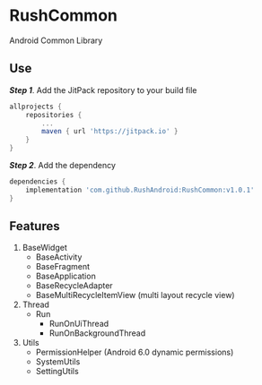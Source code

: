 # RushCommon
Android Common Library

## Use
***Step 1***. Add the JitPack repository to your build file
```groovy
allprojects {
    repositories {
        ...
        maven { url 'https://jitpack.io' }
    }
}
```
***Step 2***. Add the dependency
```groovy
dependencies {
    implementation 'com.github.RushAndroid:RushCommon:v1.0.1'
}
```

## Features
1. BaseWidget
    - BaseActivity
    - BaseFragment
    - BaseApplication
    - BaseRecycleAdapter
    - BaseMultiRecycleItemView (multi layout recycle view)
2. Thread
    - Run
        + RunOnUiThread
        + RunOnBackgroundThread
4. Utils
    - PermissionHelper (Android 6.0 dynamic permissions)
    - SystemUtils
    - SettingUtils
    
 
